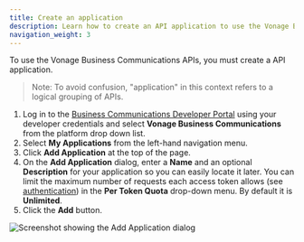 ```yaml
---
title: Create an application
description: Learn how to create an API application to use the Vonage Business Communications APIs
navigation_weight: 3
---
```


To use the Vonage Business Communications APIs, you must create a API application.

> Note: To avoid confusion, "application" in this context refers to a logical grouping of APIs.

1. Log in to the [Business Communications Developer Portal](https://apimanager.uc.vonage.com/) using your developer credentials and select **Vonage Business Communications** from the platform drop down list.
2. Select **My Applications** from the left-hand navigation menu.
3. Click **Add Application** at the top of the page.
4. On the **Add Application** dialog, enter a **Name** and an optional **Description** for your application so you can easily locate it later. You can limit the maximum number of requests each access token allows (see [authentication](/getting-started/create-an-access-token)) in the **Per Token Quota** drop-down menu. By default it is **Unlimited**.
5. Click the **Add** button.

![Screenshot showing the Add Application dialog](/images/vbc/getting-started/create-application.png)
